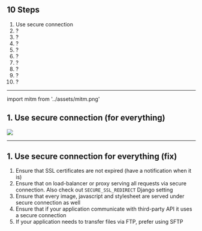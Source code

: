 <!-- classes: ten-steps -->

## 10 Steps

<ol>
    <li className="active">Use secure connection</li>
    <li>?</li>
    <li>?</li>
    <li>?</li>
    <li>?</li>
    <li>?</li>
    <li>?</li>
    <li>?</li>
    <li>?</li>
    <li>?</li>
</ol>

<!-- note

On this slide we see a 10 steps checklist that we will be revisiting in the end.
We can see only first item right now, but other items will be revealed as we go,
and a link to the repository with complete steps will be available at the last slide.
We will start with easy to fix things and will go down the topics where automation tools
won't help you that much and you will be feeling scared and alone.

NEXT: The first item in the list might seem even too easy. Like it is 2020, browsers will show
his icon with a lock near the site address to give a hint that site is secure.
-->

---

<!-- sectionTitle: Secure Connection -->

import mitm from '../assets/mitm.png'

## 1. Use secure connection (for everything)

<img src={mitm} className="slide-bottom content-center" />

<!-- note

But what is overlooked, is that even if the site itself is served over secure connection,
if parts of it still using insecure HTTP connection to load images,
javascript files or stylesheets you can say that it is not using secure connection.

The resource that is requested via insecure connection can be modified and replaced by
malicious user listening to the traffic in the for example free public WiFi.
This is called a man in the middle attack, and you can see it in the picture.

In this picture attacker is spoofing the secure sertificate and imagine that with
insecure connection they don't even have to spoof any certificates.

- https://support.mozilla.org/en-US/kb/mixed-content-blocking-firefox

NEXT: If we have already a valid TSL certificate, what else
we need to check to ensure that our application truly using secure connection?
-->

---

## 1. Use secure connection for everything (fix)

1. Ensure that SSL certificates are not expired (have a notification when it is)
1. Ensure that on load-balancer or proxy serving all requests via secure connection.
    Also check out `SECURE_SSL_REDIRECT` Django setting
1. Ensure that every image, javascript and stylesheet are served under secure connection as well
1. Ensure that if your application communicate with third-party API it uses a secure connection
1. If your application needs to transfer files via FTP, prefer using SFTP

<!-- note

1. We need to Ensure that certificates are not expired (have a notification when it is)
1. Check framework settings related to the secure connection and how it can help you
1. Check that every image, javascript and stylesheet are served under secure connection

You can see that there is also mentions of FTP and third-party API connections. And it is here for a reason
- Even if your application security level is pretty good, if part of the system works with less
secure components - it is a weak spot that can be used as an attack vector.

With checking secure connection to our web application, we now sertain at least spoofing on
our application is a bit harder and requires more skills from attacker.
-->